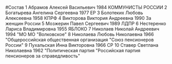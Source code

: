#Состав
1 Абрамов Алексей Васильевич 1984 КОММУНИСТЫ РОССИИ
2 Богатырева Ангелина Сергеевна 1977 ЕР
3 Болотеких Любовь Алексеевна 1958 КПРФ
4 Викторова Виктория Андреевна 1990 За женщин России
5 Мозжерин Павел Сергеевич 1989 ЛДПР
6 Нестеренко Лариса Владимировна 1955 ЯБЛОКО
7 Николаев Николай Андреевич 1994 \"МО МО \"Волковское\"
8 Николаева Любовь Николаевна 1966 \"Общероссийская общественная организация \"Союз пенсионеров России\"
9 Пухальская Инна Викторовна 1966 СР
10 Ставер Светлана Николаевна 1962 \"Политическая партия \"Российская партия пенсионеров за справедливость\"
